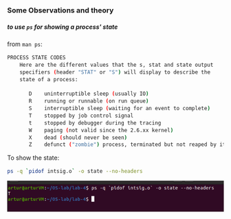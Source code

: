 ### Some Observations and theory

##### to use `ps` for showing a process' state

from `man ps`:

```bash
PROCESS STATE CODES
    Here are the different values that the s, stat and state output 
    specifiers (header "STAT" or "S") will display to describe the
    state of a process:

       D    uninterruptible sleep (usually IO)
       R    running or runnable (on run queue)
       S    interruptible sleep (waiting for an event to complete)
       T    stopped by job control signal
       t    stopped by debugger during the tracing
       W    paging (not valid since the 2.6.xx kernel)
       X    dead (should never be seen)
       Z    defunct ("zombie") process, terminated but not reaped by its parent

```



To show the state:

```bash
ps -q `pidof intsig.o` -o state --no-headers
```

![intsig.o current state](./resources/intsig-state.png)
